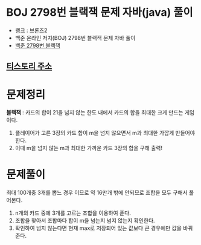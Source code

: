 # BOJ 2798번 블랙잭 문제 자바(java)  풀이
- 랭크 : 브론즈2
- 백준 온라인 저지(BOJ) 2798번 블랙잭 문제 자바 풀이
- [백준 2798번 블랙잭](https://www.acmicpc.net/problem/2798)

## [티스토리 주소](https://hoho325.tistory.com/)

# 문제정리
**블랙잭** : 카드의 합이 21을 넘지 않는 한도 내에서 카드의 합을 최대한 크게 만드는 게임이다.
1. 플레이어가 고른 3장의 카드 합이 m을 넘지 않으면서 m과 최대한 가깝게 만들어야 한다.
2. 이때 m을 넘지 않는 m과 최대한 가까운 카드 3장의 합을 구해 출력!

# 문제풀이
최대 100개중 3개를 뽑느 경우 이므로 약 16만개 밖에 안되므로 조합을 모두 구해서 풀어본다.
1. n개의 카드 중에 3개를 고르는 조합을 이용하여 푼다.
2. 조합을 찾아서 조합마다 합이 m을 넘는지 넘지 않는지 확인한다.
3. 확인하여 넘지 않는다면 현재 max로 저장되어 있는 값보다 큰 경우에만 값을 바꿔준다.
